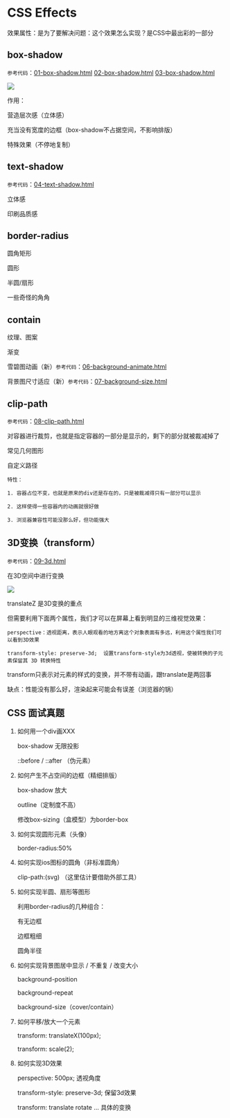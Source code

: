 # CSS Effects

效果属性：是为了要解决问题：这个效果怎么实现？是CSS中最出彩的一部分

## box-shadow

`参考代码`：[01-box-shadow.html](https://github.com/ScarlettKK/Learn-About-CSS-/blob/master/CSS%20Effects/01-box-shadow.html) [02-box-shadow.html](https://github.com/ScarlettKK/Learn-About-CSS-/blob/master/CSS%20Effects/02-box-shadow.html) [03-box-shadow.html](https://github.com/ScarlettKK/Learn-About-CSS-/blob/master/CSS%20Effects/03-box-shadow.html) 

<img src="https://img2018.cnblogs.com/blog/1147701/201905/1147701-20190501182444460-82652859.png">

作用：

营造层次感（立体感）

充当没有宽度的边框（box-shadow不占据空间，不影响排版）

特殊效果（不停地复制）

## text-shadow

`参考代码`：[04-text-shadow.html](https://github.com/ScarlettKK/Learn-About-CSS-/blob/master/CSS%20Effects/04-text-shadow.html)

立体感

印刷品质感

## border-radius

圆角矩形

圆形

半圆/扇形

一些奇怪的角角

## contain

纹理、图案

渐变

雪碧图动画（新）`参考代码`：[06-background-animate.html](https://github.com/ScarlettKK/Learn-About-CSS-/blob/master/CSS%20Effects/06-background-animate.html)

背景图尺寸适应（新）`参考代码`：[07-background-size.html](https://github.com/ScarlettKK/Learn-About-CSS-/blob/master/CSS%20Effects/07-background-size.html)

## clip-path

`参考代码`：[08-clip-path.html](https://github.com/ScarlettKK/Learn-About-CSS-/blob/master/CSS%20Effects/08-clip-path.html)

对容器进行裁剪，也就是指定容器的一部分是显示的，剩下的部分就被裁减掉了

常见几何图形

自定义路径

	特性：

	1. 容器占位不变，也就是原来的div还是存在的，只是被裁减得只有一部分可以显示

	2. 这样使得一些容器内的动画就很好做

	3. 浏览器兼容性可能没那么好，但功能强大

## 3D变换（transform）

`参考代码`：[09-3d.html](https://github.com/ScarlettKK/Learn-About-CSS-/blob/master/CSS%20Effects/09-3d.html)

在3D空间中进行变换

<img src="https://img2018.cnblogs.com/blog/1147701/201905/1147701-20190508113809104-1090055281.png">

translateZ 是3D变换的重点

但需要利用下面两个属性，我们才可以在屏幕上看到明显的三维视觉效果：

	perspective：透视距离，表示人眼观看的地方离这个对象表面有多远，利用这个属性我们可以看到3D效果

	transform-style: preserve-3d;  设置transform-style为3d透视，使被转换的子元素保留其 3D 转换特性

transform只表示对元素的样式的变换，并不带有动画，跟translate是两回事

缺点：性能没有那么好，渲染起来可能会有误差（浏览器的锅）

## CSS 面试真题

1. 如何用一个div画XXX

	box-shadow 无限投影

	::before / ::after （伪元素）

2. 如何产生不占空间的边框（精细排版）

	box-shadow 放大

	outline（定制度不高）

	修改box-sizing（盒模型）为border-box

3. 如何实现圆形元素（头像）

	border-radius:50%

4. 如何实现ios图标的圆角（非标准圆角）

	clip-path:(svg) （这里估计要借助外部工具）

5. 如何实现半圆、扇形等图形

	利用border-radius的几种组合：

	有无边框

	边框粗细

	圆角半径

6. 如何实现背景图居中显示 / 不重复 / 改变大小

	background-position

	background-repeat

	background-size（cover/contain）

7. 如何平移/放大一个元素

	transform: translateX(100px);
	
	transform: scale(2);

8. 如何实现3D效果

	perspective: 500px; 透视角度

	transform-style: preserve-3d; 保留3d效果

	transform: translate rotate ... 具体的变换
